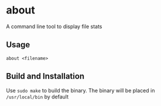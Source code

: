 # about

A command line tool to display file stats


## Usage

```
about <filename>
```

## Build and Installation
Use `sudo make` to build the binary. The binary will be placed in `/usr/local/bin` by default


